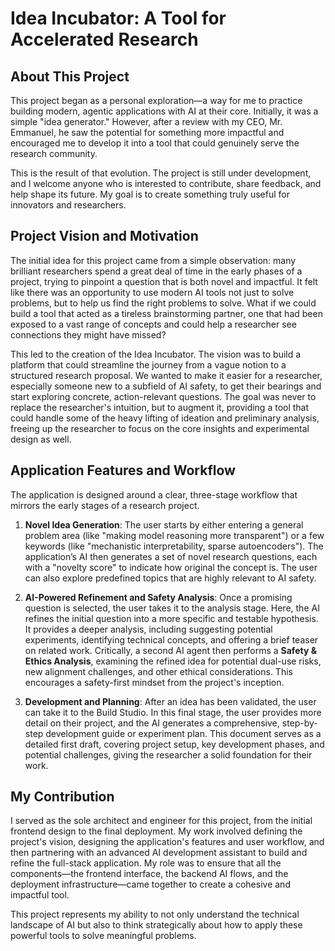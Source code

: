 # Idea Incubator: A Tool for Accelerated Research

## About This Project

This project began as a personal exploration—a way for me to practice building modern, agentic applications with AI at their core. Initially, it was a simple "idea generator." However, after a review with my CEO, Mr. Emmanuel, he saw the potential for something more impactful and encouraged me to develop it into a tool that could genuinely serve the research community.

This is the result of that evolution. The project is still under development, and I welcome anyone who is interested to contribute, share feedback, and help shape its future. My goal is to create something truly useful for innovators and researchers.

## Project Vision and Motivation

The initial idea for this project came from a simple observation: many brilliant researchers spend a great deal of time in the early phases of a project, trying to pinpoint a question that is both novel and impactful. It felt like there was an opportunity to use modern AI tools not just to solve problems, but to help us find the right problems to solve. What if we could build a tool that acted as a tireless brainstorming partner, one that had been exposed to a vast range of concepts and could help a researcher see connections they might have missed?

This led to the creation of the Idea Incubator. The vision was to build a platform that could streamline the journey from a vague notion to a structured research proposal. We wanted to make it easier for a researcher, especially someone new to a subfield of AI safety, to get their bearings and start exploring concrete, action-relevant questions. The goal was never to replace the researcher's intuition, but to augment it, providing a tool that could handle some of the heavy lifting of ideation and preliminary analysis, freeing up the researcher to focus on the core insights and experimental design as well.

## Application Features and Workflow

The application is designed around a clear, three-stage workflow that mirrors the early stages of a research project.

1.  **Novel Idea Generation**: The user starts by either entering a general problem area (like "making model reasoning more transparent") or a few keywords (like "mechanistic interpretability, sparse autoencoders"). The application’s AI then generates a set of novel research questions, each with a "novelty score" to indicate how original the concept is. The user can also explore predefined topics that are highly relevant to AI safety.

2.  **AI-Powered Refinement and Safety Analysis**: Once a promising question is selected, the user takes it to the analysis stage. Here, the AI refines the initial question into a more specific and testable hypothesis. It provides a deeper analysis, including suggesting potential experiments, identifying technical concepts, and offering a brief teaser on related work. Critically, a second AI agent then performs a **Safety & Ethics Analysis**, examining the refined idea for potential dual-use risks, new alignment challenges, and other ethical considerations. This encourages a safety-first mindset from the project's inception.

3.  **Development and Planning**: After an idea has been validated, the user can take it to the Build Studio. In this final stage, the user provides more detail on their project, and the AI generates a comprehensive, step-by-step development guide or experiment plan. This document serves as a detailed first draft, covering project setup, key development phases, and potential challenges, giving the researcher a solid foundation for their work.

## My Contribution

I served as the sole architect and engineer for this project, from the initial frontend design to the final deployment. My work involved defining the project's vision, designing the application's features and user workflow, and then partnering with an advanced AI development assistant to build and refine the full-stack application. My role was to ensure that all the components—the frontend interface, the backend AI flows, and the deployment infrastructure—came together to create a cohesive and impactful tool.

This project represents my ability to not only understand the technical landscape of AI but also to think strategically about how to apply these powerful tools to solve meaningful problems.
